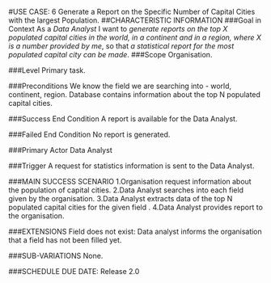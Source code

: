 #USE CASE: 6 Generate a Report on the Specific Number of Capital Cities with the largest Population.
##CHARACTERISTIC INFORMATION
###Goal in Context
As a *Data Analyst* I want to *generate reports on the top X populated capital cities in the world, in a continent and in a region, where X is a number provided by me*, so that *a statistical report for the most populated capital city can be made*.
###Scope
Organisation.

###Level
Primary task.

###Preconditions
We know the field we are searching into - world, continent, region. Database contains information about the top N populated capital cities.

###Success End Condition
A report is available for the Data Analyst.

###Failed End Condition
No report is generated.

###Primary Actor
Data Analyst

###Trigger
A request for statistics information is sent to the Data Analyst.

###MAIN SUCCESS SCENARIO
1.Organisation request information about the population of capital cities.
2.Data Analyst searches into each field given by the organisation.
3.Data Analyst extracts data of the top N populated capital cities for the given field .
4.Data Analyst provides report to the organisation.

###EXTENSIONS
Field does not exist:
Data analyst informs the organisation that a field has not been filled yet.

###SUB-VARIATIONS
None.

###SCHEDULE
DUE DATE: Release 2.0